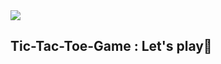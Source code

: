 
<img src="https://media.giphy.com/media/26grMgCg1xZh28AF2/giphy.gif" >

 ##  Tic-Tac-Toe-Game : Let's play🤩

